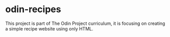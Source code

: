 # odin-recipes
This project is part of The Odin Project curriculum, it is focusing on creating a simple recipe website using only HTML.
